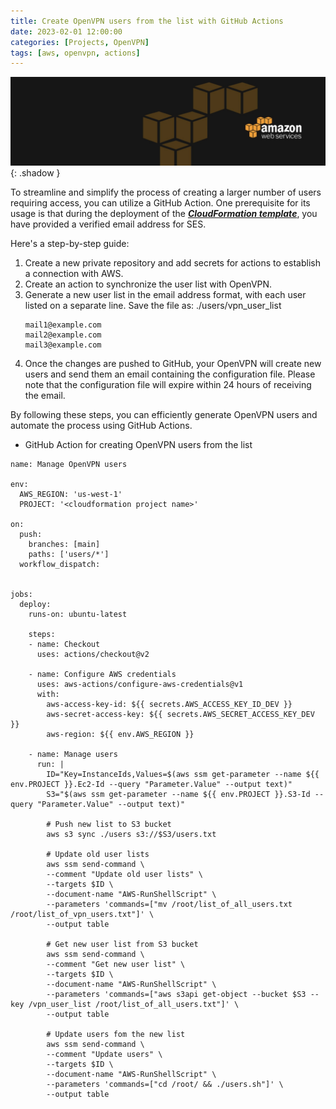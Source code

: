 ```yaml
---
title: Create OpenVPN users from the list with GitHub Actions
date: 2023-02-01 12:00:00
categories: [Projects, OpenVPN]
tags: [aws, openvpn, actions]
---
```

<script defer data-domain="senad-d.github.io" src="https://plus.seki.pro/js/script.js"></script>
![](https://github.com/senad-d/senad-d.github.io/blob/main/_media/images/backgroun.png?raw=true){: .shadow }

To streamline and simplify the process of creating a larger number of users requiring access, you can utilize a GitHub Action. One prerequisite for its usage is that during the deployment of the [***CloudFormation template***](https://senad-d.github.io/posts/projects-openvpn-aws-cf/), you have provided a verified email address for SES.

Here's a step-by-step guide:

1. Create a new private repository and add secrets for actions to establish a connection with AWS.
2. Create an action to synchronize the user list with OpenVPN.
3. Generate a new user list in the email address format, with each user listed on a separate line. Save the file as:
	./users/vpn_user_list
	```shell
	mail1@example.com
	mail2@example.com
	mail3@example.com
	```
4. Once the changes are pushed to GitHub, your OpenVPN will create new users and send them an email containing the configuration file. Please note that the configuration file will expire within 24 hours of receiving the email.

By following these steps, you can efficiently generate OpenVPN users and automate the process using GitHub Actions.

* GitHub Action for creating OpenVPN users from the list

```shell
name: Manage OpenVPN users

env:
  AWS_REGION: 'us-west-1'
  PROJECT: '<cloudformation project name>'

on:
  push:
    branches: [main]
    paths: ['users/*']
  workflow_dispatch:


jobs:
  deploy:
    runs-on: ubuntu-latest
    
    steps:
    - name: Checkout
      uses: actions/checkout@v2

    - name: Configure AWS credentials
      uses: aws-actions/configure-aws-credentials@v1
      with:
        aws-access-key-id: ${{ secrets.AWS_ACCESS_KEY_ID_DEV }}
        aws-secret-access-key: ${{ secrets.AWS_SECRET_ACCESS_KEY_DEV }}
        aws-region: ${{ env.AWS_REGION }}

    - name: Manage users
      run: |
        ID="Key=InstanceIds,Values=$(aws ssm get-parameter --name ${{ env.PROJECT }}.Ec2-Id --query "Parameter.Value" --output text)"
        S3="$(aws ssm get-parameter --name ${{ env.PROJECT }}.S3-Id --query "Parameter.Value" --output text)"

        # Push new list to S3 bucket
        aws s3 sync ./users s3://$S3/users.txt
        
        # Update old user lists
        aws ssm send-command \
        --comment "Update old user lists" \
        --targets $ID \
        --document-name "AWS-RunShellScript" \
        --parameters 'commands=["mv /root/list_of_all_users.txt /root/list_of_vpn_users.txt"]' \
        --output table

        # Get new user list from S3 bucket
        aws ssm send-command \
        --comment "Get new user list" \
        --targets $ID \
        --document-name "AWS-RunShellScript" \
        --parameters 'commands=["aws s3api get-object --bucket $S3 --key /vpn_user_list /root/list_of_all_users.txt"]' \
        --output table

        # Update users fom the new list
        aws ssm send-command \
        --comment "Update users" \
        --targets $ID \
        --document-name "AWS-RunShellScript" \
        --parameters 'commands=["cd /root/ && ./users.sh"]' \
        --output table
```
